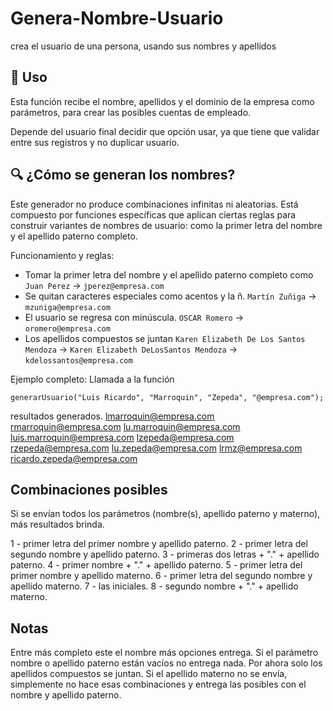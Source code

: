 # Genera-Nombre-Usuario
crea el usuario de una persona, usando sus nombres y apellidos

## 🚀 Uso
Esta función recibe el nombre, apellidos y el dominio de la empresa como parámetros, para
crear las posibles cuentas de empleado.

Depende del usuario final decidir que opción usar, ya que tiene que validar
entre sus registros y no duplicar usuario.

## 🔍 ¿Cómo se generan los nombres?

Este generador no produce combinaciones infinitas ni aleatorias. 
Está compuesto por funciones específicas que aplican ciertas reglas para construir variantes de nombres de usuario:
	como la primer letra del nombre y el apellido paterno completo.

Funcionamiento y reglas:
- Tomar la primer letra del nombre y el apellido paterno completo como `Juan Perez` -> `jperez@empresa.com`
- Se quitan caracteres especiales como acentos y la ñ. `Martín Zuñiga` -> `mzuniga@empresa.com`
- El usuario se regresa con minúscula. `OSCAR Romero` -> `oromero@empresa.com`
- Los apellidos compuestos se juntan `Karen Elizabeth De Los Santos Mendoza` -> `Karen Elizabeth DeLosSantos Mendoza` -> `kdelossantos@empresa.com`

Ejemplo completo:
Llamada a la función

`generarUsuario("Luis Ricardo", "Marroquin", "Zepeda", "@empresa.com");`

resultados generados.
	lmarroquin@empresa.com
	rmarroquin@empresa.com
	lu.marroquin@empresa.com
	luis.marroquin@empresa.com
	lzepeda@empresa.com
	rzepeda@empresa.com
	lu.zepeda@empresa.com
	lrmz@empresa.com
	ricardo.zepeda@empresa.com

## Combinaciones posibles

Si se envían todos los parámetros (nombre(s), apellido paterno y materno), más resultados brinda.

1 - primer letra del primer nombre y apellido paterno.
2 - primer letra del segundo nombre y apellido paterno.
3 - primeras dos letras + "." + apellido paterno.
4 - primer nombre + "." + apellido paterno.
5 - primer letra del primer nombre y apellido materno.
6 - primer letra del segundo nombre y apellido materno.
7 - las iniciales.
8 - segundo nombre + "." + apellido materno.

## Notas

Entre más completo este el nombre más opciones entrega.
Si el parámetro nombre o apellido paterno están vacíos no entrega nada.
Por ahora solo los apellidos compuestos se juntan.
Si el apellido materno no se envía, simplemente no hace esas combinaciones y entrega las posibles 
con el nombre y apellido paterno.
